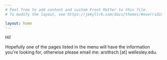 ```yaml
---
# Feel free to add content and custom Front Matter to this file.
# To modify the layout, see https://jekyllrb.com/docs/themes/#overriding-theme-defaults

layout: home
---
```


Hi!

Hopefully one of the pages listed in the menu will have the information you're looking for, otherwise please email me: arothsch [at] wellesley.edu. 